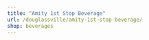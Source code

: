 ```yaml
---
title: "Amity 1st Stop Beverage"
url: /douglassville/amity-1st-stop-beverage/
shop: beverages
---
```

